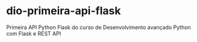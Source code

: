 # dio-primeira-api-flask
Primeira API Python Flask do curso de Desenvolvimento avançado Python com Flask e REST API

